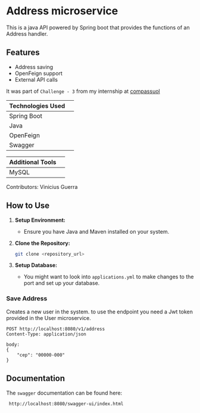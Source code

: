 Address microservice
============

This is a java API powered by Spring boot that provides the functions of an Address handler.

## Features
- Address saving
- OpenFeign support
- External API calls


It was part of `Challenge - 3` from my internship at [compassuol](https://compass.uol/pt/home/)

| Technologies Used  |            |
|--------------------|------------|
| Spring Boot        |            |
| Java               |            |
| OpenFeign          |            |
| Swagger            |            |

| Additional Tools   |            |
|--------------------|------------|
| MySQL              |            |

Contributors: Vinicius Guerra


## How to Use

1. **Setup Environment:**
    - Ensure you have Java and Maven installed on your system.

2. **Clone the Repository:**
   ```bash
   git clone <repository_url>

3. **Setup Database:**
    - You might want to look into `applications.yml` to make changes to the port and set up your database.


### Save Address

Creates a new user in the system.
to use the endpoint you need a Jwt token provided in the User microservice.

```http
POST http://localhost:8080/v1/address
Content-Type: application/json

body:
{
    "cep": "00000-000"
}
```

## Documentation

The `swagger` documentation can be found here:
```http
 http://localhost:8080/swagger-ui/index.html

```
